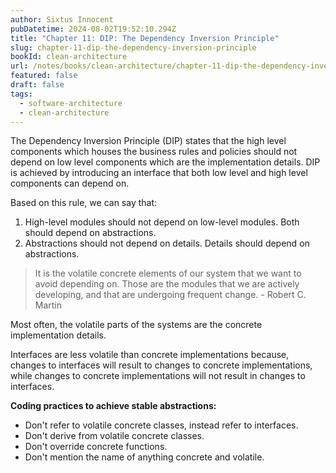 ```yaml
---
author: Sixtus Innocent
pubDatetime: 2024-08-02T19:52:10.294Z
title: "Chapter 11: DIP: The Dependency Inversion Principle"
slug: chapter-11-dip-the-dependency-inversion-principle
bookId: clean-architecture
url: /notes/books/clean-architecture/chapter-11-dip-the-dependency-inversion-principle
featured: false
draft: false
tags:
  - software-architecture
  - clean-architecture
---
```


The Dependency Inversion Principle (DIP) states that the high level components which houses the business rules and policies should not depend on low level components which are the implementation details. DIP is achieved by introducing an interface that both low level and high level components can depend on.

Based on this rule, we can say that:

1. High-level modules should not depend on low-level modules. Both should depend on abstractions.
2. Abstractions should not depend on details. Details should depend on abstractions.

> It is the volatile concrete elements of our system that we want to avoid depending on. Those are the modules that we are actively developing, and that are undergoing frequent change. - Robert C. Martin

Most often, the volatile parts of the systems are the concrete implementation details.

Interfaces are less volatile than concrete implementations because, changes to interfaces will result to changes to concrete implementations, while changes to concrete implementations will not result in changes to interfaces.

**Coding practices to achieve stable abstractions:**

- Don't refer to volatile concrete classes, instead refer to interfaces.
- Don't derive from volatile concrete classes.
- Don't override concrete functions.
- Don't mention the name of anything concrete and volatile.
